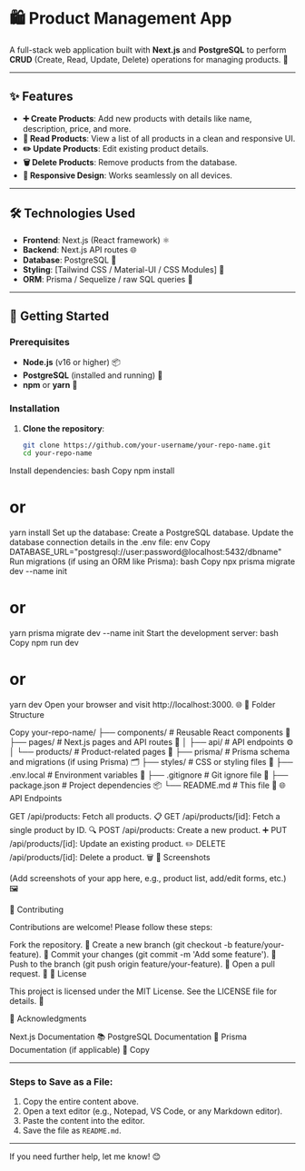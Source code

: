 # 🛍️ Product Management App

A full-stack web application built with **Next.js** and **PostgreSQL** to perform **CRUD** (Create, Read, Update, Delete) operations for managing products. 🚀

---

## ✨ Features

- **➕ Create Products**: Add new products with details like name, description, price, and more.
- **📖 Read Products**: View a list of all products in a clean and responsive UI.
- **✏️ Update Products**: Edit existing product details.
- **🗑️ Delete Products**: Remove products from the database.
- **📱 Responsive Design**: Works seamlessly on all devices.

---

## 🛠️ Technologies Used

- **Frontend**: Next.js (React framework) ⚛️
- **Backend**: Next.js API routes 🌐
- **Database**: PostgreSQL 🐘
- **Styling**: [Tailwind CSS / Material-UI / CSS Modules] 🎨
- **ORM**: Prisma / Sequelize / raw SQL queries 🔗

---

## 🚀 Getting Started

### Prerequisites

- **Node.js** (v16 or higher) 📦
- **PostgreSQL** (installed and running) 🐘
- **npm** or **yarn** 🧶

### Installation

1. **Clone the repository**:
   ```bash
   git clone https://github.com/your-username/your-repo-name.git
   cd your-repo-name


Install dependencies:
bash
Copy
npm install
# or
yarn install
Set up the database:
Create a PostgreSQL database.
Update the database connection details in the .env file:
env
Copy
DATABASE_URL="postgresql://user:password@localhost:5432/dbname"
Run migrations (if using an ORM like Prisma):
bash
Copy
npx prisma migrate dev --name init
# or
yarn prisma migrate dev --name init
Start the development server:
bash
Copy
npm run dev
# or
yarn dev
Open your browser and visit http://localhost:3000. 🌐
📂 Folder Structure

Copy
your-repo-name/
├── components/         # Reusable React components 🧩
├── pages/              # Next.js pages and API routes 📄
│   ├── api/            # API endpoints ⚙️
│   └── products/       # Product-related pages 🛒
├── prisma/             # Prisma schema and migrations (if using Prisma) 🗂️
├── styles/             # CSS or styling files 🎨
├── .env.local          # Environment variables 🔐
├── .gitignore          # Git ignore file 🚫
├── package.json        # Project dependencies 📦
└── README.md           # This file 📄
🌐 API Endpoints

GET /api/products: Fetch all products. 📋
GET /api/products/[id]: Fetch a single product by ID. 🔍
POST /api/products: Create a new product. ➕
PUT /api/products/[id]: Update an existing product. ✏️
DELETE /api/products/[id]: Delete a product. 🗑️
📸 Screenshots

(Add screenshots of your app here, e.g., product list, add/edit forms, etc.) 🖼️

🤝 Contributing

Contributions are welcome! Please follow these steps:

Fork the repository. 🍴
Create a new branch (git checkout -b feature/your-feature). 🌿
Commit your changes (git commit -m 'Add some feature'). 💾
Push to the branch (git push origin feature/your-feature). 🚀
Open a pull request. 🎉
📜 License

This project is licensed under the MIT License. See the LICENSE file for details. 📄

🙏 Acknowledgments

Next.js Documentation 📚
PostgreSQL Documentation 🐘
Prisma Documentation (if applicable) 🔗
Copy

---

### Steps to Save as a File:
1. Copy the entire content above.
2. Open a text editor (e.g., Notepad, VS Code, or any Markdown editor).
3. Paste the content into the editor.
4. Save the file as `README.md`.

---

If you need further help, let me know! 😊

